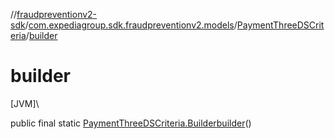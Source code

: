 //[fraudpreventionv2-sdk](../../../index.md)/[com.expediagroup.sdk.fraudpreventionv2.models](../index.md)/[PaymentThreeDSCriteria](index.md)/[builder](builder.md)

# builder

[JVM]\

public final static [PaymentThreeDSCriteria.Builder](-builder/index.md)[builder](builder.md)()
